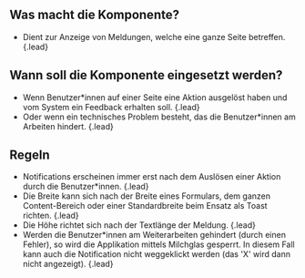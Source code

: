 ## Was macht die Komponente?
* Dient zur Anzeige von Meldungen, welche eine ganze Seite betreffen. {.lead}

## Wann soll die Komponente eingesetzt werden?
* Wenn Benutzer*innen auf einer Seite eine Aktion ausgelöst haben und vom System ein Feedback erhalten soll. {.lead}
* Oder wenn ein technisches Problem besteht, das die Benutzer*innen am Arbeiten hindert. {.lead}

## Regeln
* Notifications erscheinen immer erst nach dem Auslösen einer Aktion durch die Benutzer*innen. {.lead}
* Die Breite kann sich nach der Breite eines Formulars, dem ganzen Content-Bereich oder einer Standardbreite beim Ensatz als Toast richten. {.lead}
* Die Höhe richtet sich nach der Textlänge der Meldung. {.lead}
* Werden die Benutzer*innen am Weiterarbeiten gehindert (durch einen Fehler), so wird die Applikation mittels Milchglas gesperrt. In diesem Fall kann auch die Notification nicht weggeklickt werden (das 'X' wird dann nicht angezeigt). {.lead}


